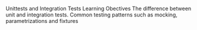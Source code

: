 Unittests and Integration Tests
Learning Obectives
The difference between unit and integration tests.
Common testing patterns such as mocking, parametrizations and fixtures